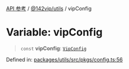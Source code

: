 [API 参考](../wiki/Home) / [@142vip/utils](../wiki/@142vip.utils) / vipConfig

# Variable: vipConfig

> `const` **vipConfig**: [`VipConfig`](../wiki/@142vip.utils.Class.VipConfig)

Defined in: [packages/utils/src/pkgs/config.ts:56](https://github.com/142vip/core-x/blob/15d5bc9ef4bece78c0e60bdf074a2d245f625100/packages/utils/src/pkgs/config.ts#L56)
